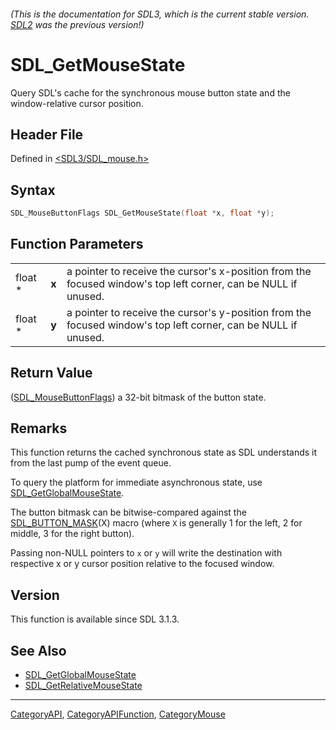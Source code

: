 ###### (This is the documentation for SDL3, which is the current stable version. [SDL2](https://wiki.libsdl.org/SDL2/) was the previous version!)
# SDL_GetMouseState

Query SDL's cache for the synchronous mouse button state and the window-relative cursor position.

## Header File

Defined in [<SDL3/SDL_mouse.h>](https://github.com/libsdl-org/SDL/blob/main/include/SDL3/SDL_mouse.h)

## Syntax

```c
SDL_MouseButtonFlags SDL_GetMouseState(float *x, float *y);
```

## Function Parameters

|         |       |                                                                                                                |
| ------- | ----- | -------------------------------------------------------------------------------------------------------------- |
| float * | **x** | a pointer to receive the cursor's x-position from the focused window's top left corner, can be NULL if unused. |
| float * | **y** | a pointer to receive the cursor's y-position from the focused window's top left corner, can be NULL if unused. |

## Return Value

([SDL_MouseButtonFlags](SDL_MouseButtonFlags)) a 32-bit bitmask of the button state.

## Remarks

This function returns the cached synchronous state as SDL understands it from the last pump of the event queue. 

To query the platform for immediate asynchronous state, use [SDL_GetGlobalMouseState](SDL_GetGlobalMouseState).

The button bitmask can be bitwise-compared against the [SDL_BUTTON_MASK](SDL_BUTTON_MASK)(X) macro (where `X` is generally 1 for the left, 2 for middle, 3 for the right button).

Passing non-NULL pointers to `x` or `y` will write the destination with respective x or y cursor position relative to the focused window.

## Version

This function is available since SDL 3.1.3.

## See Also

- [SDL_GetGlobalMouseState](SDL_GetGlobalMouseState)
- [SDL_GetRelativeMouseState](SDL_GetRelativeMouseState)

----
[CategoryAPI](CategoryAPI), [CategoryAPIFunction](CategoryAPIFunction), [CategoryMouse](CategoryMouse)

